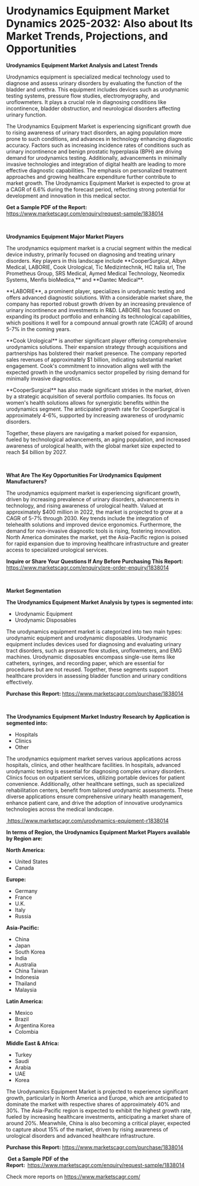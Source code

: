 <p><h1>Urodynamics Equipment Market Dynamics 2025-2032: Also about Its Market Trends, Projections, and Opportunities</h1></p><p><strong>Urodynamics Equipment Market Analysis and Latest Trends</strong></p>
<p><p>Urodynamics equipment is specialized medical technology used to diagnose and assess urinary disorders by evaluating the function of the bladder and urethra. This equipment includes devices such as urodynamic testing systems, pressure flow studies, electromyography, and uroflowmeters. It plays a crucial role in diagnosing conditions like incontinence, bladder obstruction, and neurological disorders affecting urinary function.</p><p>The Urodynamics Equipment Market is experiencing significant growth due to rising awareness of urinary tract disorders, an aging population more prone to such conditions, and advances in technology enhancing diagnostic accuracy. Factors such as increasing incidence rates of conditions such as urinary incontinence and benign prostatic hyperplasia (BPH) are driving demand for urodynamics testing. Additionally, advancements in minimally invasive technologies and integration of digital health are leading to more effective diagnostic capabilities. The emphasis on personalized treatment approaches and growing healthcare expenditure further contribute to market growth. The Urodynamics Equipment Market is expected to grow at a CAGR of 6.6% during the forecast period, reflecting strong potential for development and innovation in this medical sector.</p></p>
<p><strong>Get a Sample PDF of the Report:&nbsp;</strong> <a href="https://www.marketscagr.com/enquiry/request-sample/1838014?utm_campaign=3076&utm_medium=2&utm_source=Github&utm_content=ia&utm_term=03032025&utm_id=urodynamics-equipment">https://www.marketscagr.com/enquiry/request-sample/1838014</a></p>
<p>&nbsp;</p>
<p><strong>Urodynamics Equipment Major Market Players</strong></p>
<p><p>The urodynamics equipment market is a crucial segment within the medical device industry, primarily focused on diagnosing and treating urinary disorders. Key players in this landscape include **CooperSurgical, Albyn Medical, LABORIE, Cook Urological, Tic Medizintechnik, HC Italia srl, The Prometheus Group, SRS Medical, Aymed Medical Technology, Neomedix Systems, Menfis bioMedica,** and **Dantec Medical**.</p><p>**LABORIE**, a prominent player, specializes in urodynamic testing and offers advanced diagnostic solutions. With a considerable market share, the company has reported robust growth driven by an increasing prevalence of urinary incontinence and investments in R&D. LABORIE has focused on expanding its product portfolio and enhancing its technological capabilities, which positions it well for a compound annual growth rate (CAGR) of around 5-7% in the coming years.</p><p>**Cook Urological** is another significant player offering comprehensive urodynamics solutions. Their expansion strategy through acquisitions and partnerships has bolstered their market presence. The company reported sales revenues of approximately $1 billion, indicating substantial market engagement. Cook's commitment to innovation aligns well with the expected growth in the urodynamics sector propelled by rising demand for minimally invasive diagnostics.</p><p>**CooperSurgical** has also made significant strides in the market, driven by a strategic acquisition of several portfolio companies. Its focus on women's health solutions allows for synergistic benefits within the urodynamics segment. The anticipated growth rate for CooperSurgical is approximately 4-6%, supported by increasing awareness of urodynamic disorders.</p><p>Together, these players are navigating a market poised for expansion, fueled by technological advancements, an aging population, and increased awareness of urological health, with the global market size expected to reach $4 billion by 2027.</p></p>
<p>&nbsp;</p>
<p><strong>What Are The Key Opportunities For Urodynamics Equipment Manufacturers?</strong></p>
<p><p>The urodynamics equipment market is experiencing significant growth, driven by increasing prevalence of urinary disorders, advancements in technology, and rising awareness of urological health. Valued at approximately $400 million in 2022, the market is projected to grow at a CAGR of 5-7% through 2030. Key trends include the integration of telehealth solutions and improved device ergonomics. Furthermore, the demand for non-invasive diagnostic tools is rising, fostering innovation. North America dominates the market, yet the Asia-Pacific region is poised for rapid expansion due to improving healthcare infrastructure and greater access to specialized urological services.</p></p>
<p><strong>Inquire or Share Your Questions If Any Before Purchasing This Report:</strong> <a href="https://www.marketscagr.com/enquiry/pre-order-enquiry/1838014?utm_campaign=3076&utm_medium=2&utm_source=Github&utm_content=ia&utm_term=03032025&utm_id=urodynamics-equipment">https://www.marketscagr.com/enquiry/pre-order-enquiry/1838014</a></p>
<p>&nbsp;</p>
<p><strong>Market Segmentation</strong></p>
<p><strong>The Urodynamics Equipment Market Analysis by types is segmented into:</strong></p>
<p><ul><li>Urodynamic Equipment</li><li>Urodynamic Disposables</li></ul></p>
<p><p>The urodynamics equipment market is categorized into two main types: urodynamic equipment and urodynamic disposables. Urodynamic equipment includes devices used for diagnosing and evaluating urinary tract disorders, such as pressure flow studies, uroflowmeters, and EMG machines. Urodynamic disposables encompass single-use items like catheters, syringes, and recording paper, which are essential for procedures but are not reused. Together, these segments support healthcare providers in assessing bladder function and urinary conditions effectively.</p></p>
<p><strong>Purchase this Report:&nbsp;</strong><a href="https://www.marketscagr.com/purchase/1838014?utm_campaign=3076&utm_medium=2&utm_source=Github&utm_content=ia&utm_term=03032025&utm_id=urodynamics-equipment">https://www.marketscagr.com/purchase/1838014</a></p>
<p>&nbsp;</p>
<p><strong>The Urodynamics Equipment Market Industry Research by Application is segmented into:</strong></p>
<p><ul><li>Hospitals</li><li>Clinics</li><li>Other</li></ul></p>
<p><p>The urodynamics equipment market serves various applications across hospitals, clinics, and other healthcare facilities. In hospitals, advanced urodynamic testing is essential for diagnosing complex urinary disorders. Clinics focus on outpatient services, utilizing portable devices for patient convenience. Additionally, other healthcare settings, such as specialized rehabilitation centers, benefit from tailored urodynamic assessments. These diverse applications ensure comprehensive urinary health management, enhance patient care, and drive the adoption of innovative urodynamics technologies across the medical landscape.</p></p>
<p><a href="https://www.marketscagr.com/urodynamics-equipment-r1838014?utm_campaign=3076&utm_medium=2&utm_source=Github&utm_content=ia&utm_term=03032025&utm_id=urodynamics-equipment">&nbsp;https://www.marketscagr.com/urodynamics-equipment-r1838014</a></p>
<p><strong>In terms of Region, the Urodynamics Equipment Market Players available by Region are:</strong></p>
<p>
    <p> <strong> North America: </strong>
        <ul>
            <li>United States</li>
            <li>Canada</li>
        </ul>
        </p> 
    <p> <strong> Europe: </strong>
        <ul>
            <li>Germany</li>
            <li>France</li>
            <li>U.K.</li>
            <li>Italy</li>
            <li>Russia</li>
        </ul>
        </p> 
    <p> <strong> Asia-Pacific: </strong>
        <ul>
            <li>China</li>
            <li>Japan</li>
            <li>South Korea</li>
            <li>India</li>
            <li>Australia</li>
            <li>China Taiwan</li>
            <li>Indonesia</li>
            <li>Thailand</li>
            <li>Malaysia</li>
        </ul>
        </p> 
    <p> <strong> Latin America: </strong>
        <ul>
            <li>Mexico</li>
            <li>Brazil</li>
            <li>Argentina Korea</li>
            <li>Colombia</li>
        </ul>
        </p> 
    <p> <strong> Middle East & Africa: </strong>
        <ul>
            <li>Turkey</li>
            <li>Saudi</li>
            <li>Arabia</li>
            <li>UAE</li>
            <li>Korea</li>
        </ul>
    </p>
    </p>
<p><p>The Urodynamics Equipment Market is projected to experience significant growth, particularly in North America and Europe, which are anticipated to dominate the market with respective shares of approximately 40% and 30%. The Asia-Pacific region is expected to exhibit the highest growth rate, fueled by increasing healthcare investments, anticipating a market share of around 20%. Meanwhile, China is also becoming a critical player, expected to capture about 15% of the market, driven by rising awareness of urological disorders and advanced healthcare infrastructure.</p></p>
<p><strong>Purchase this Report: </strong><a href="https://www.marketscagr.com/purchase/1838014?utm_campaign=3076&utm_medium=2&utm_source=Github&utm_content=ia&utm_term=03032025&utm_id=urodynamics-equipment">https://www.marketscagr.com/purchase/1838014</a></p>
<p>&nbsp;<strong>Get a Sample PDF of the Report:&nbsp;&nbsp;</strong><a href="https://www.marketscagr.com/enquiry/request-sample/1838014?utm_campaign=3076&utm_medium=2&utm_source=Github&utm_content=ia&utm_term=03032025&utm_id=urodynamics-equipment">https://www.marketscagr.com/enquiry/request-sample/1838014</a></p>
<p><strong></strong></p>
<p>Check more reports on <a href="https://www.marketscagr.com/?utm_campaign=3076&utm_medium=2&utm_source=Github&utm_content=ia&utm_term=03032025&utm_id=urodynamics-equipment">https://www.marketscagr.com/</a></p>